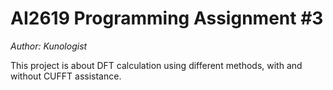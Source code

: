 # AI2619 Programming Assignment \#3

*Author: Kunologist*

This project is about DFT calculation using different methods, with and without CUFFT assistance.
